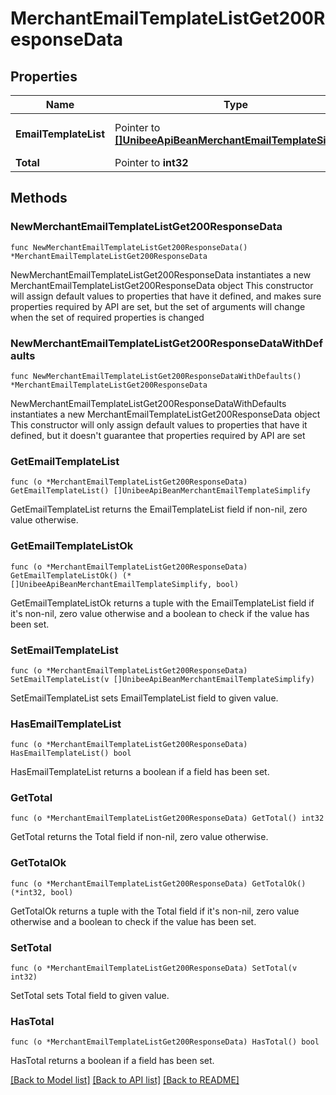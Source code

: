 # MerchantEmailTemplateListGet200ResponseData

## Properties

Name | Type | Description | Notes
------------ | ------------- | ------------- | -------------
**EmailTemplateList** | Pointer to [**[]UnibeeApiBeanMerchantEmailTemplateSimplify**](UnibeeApiBeanMerchantEmailTemplateSimplify.md) | Email Template Object List | [optional] 
**Total** | Pointer to **int32** | Total | [optional] 

## Methods

### NewMerchantEmailTemplateListGet200ResponseData

`func NewMerchantEmailTemplateListGet200ResponseData() *MerchantEmailTemplateListGet200ResponseData`

NewMerchantEmailTemplateListGet200ResponseData instantiates a new MerchantEmailTemplateListGet200ResponseData object
This constructor will assign default values to properties that have it defined,
and makes sure properties required by API are set, but the set of arguments
will change when the set of required properties is changed

### NewMerchantEmailTemplateListGet200ResponseDataWithDefaults

`func NewMerchantEmailTemplateListGet200ResponseDataWithDefaults() *MerchantEmailTemplateListGet200ResponseData`

NewMerchantEmailTemplateListGet200ResponseDataWithDefaults instantiates a new MerchantEmailTemplateListGet200ResponseData object
This constructor will only assign default values to properties that have it defined,
but it doesn't guarantee that properties required by API are set

### GetEmailTemplateList

`func (o *MerchantEmailTemplateListGet200ResponseData) GetEmailTemplateList() []UnibeeApiBeanMerchantEmailTemplateSimplify`

GetEmailTemplateList returns the EmailTemplateList field if non-nil, zero value otherwise.

### GetEmailTemplateListOk

`func (o *MerchantEmailTemplateListGet200ResponseData) GetEmailTemplateListOk() (*[]UnibeeApiBeanMerchantEmailTemplateSimplify, bool)`

GetEmailTemplateListOk returns a tuple with the EmailTemplateList field if it's non-nil, zero value otherwise
and a boolean to check if the value has been set.

### SetEmailTemplateList

`func (o *MerchantEmailTemplateListGet200ResponseData) SetEmailTemplateList(v []UnibeeApiBeanMerchantEmailTemplateSimplify)`

SetEmailTemplateList sets EmailTemplateList field to given value.

### HasEmailTemplateList

`func (o *MerchantEmailTemplateListGet200ResponseData) HasEmailTemplateList() bool`

HasEmailTemplateList returns a boolean if a field has been set.

### GetTotal

`func (o *MerchantEmailTemplateListGet200ResponseData) GetTotal() int32`

GetTotal returns the Total field if non-nil, zero value otherwise.

### GetTotalOk

`func (o *MerchantEmailTemplateListGet200ResponseData) GetTotalOk() (*int32, bool)`

GetTotalOk returns a tuple with the Total field if it's non-nil, zero value otherwise
and a boolean to check if the value has been set.

### SetTotal

`func (o *MerchantEmailTemplateListGet200ResponseData) SetTotal(v int32)`

SetTotal sets Total field to given value.

### HasTotal

`func (o *MerchantEmailTemplateListGet200ResponseData) HasTotal() bool`

HasTotal returns a boolean if a field has been set.


[[Back to Model list]](../README.md#documentation-for-models) [[Back to API list]](../README.md#documentation-for-api-endpoints) [[Back to README]](../README.md)


